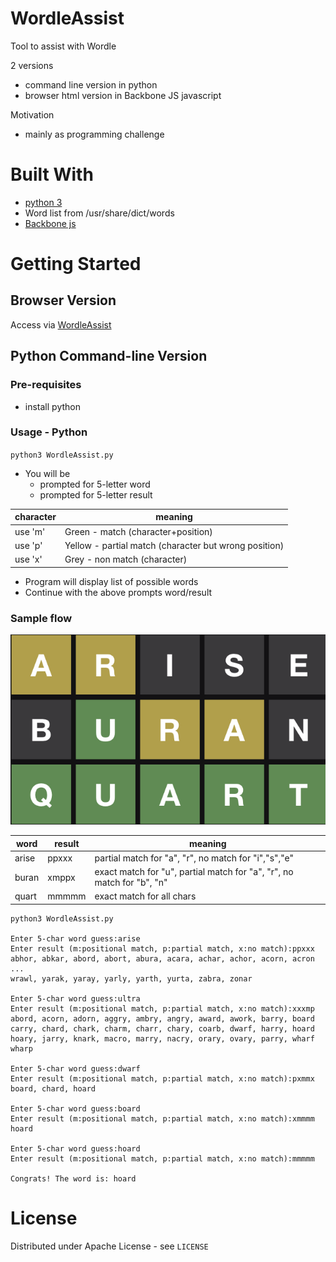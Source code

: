 # WordleAssist
Tool to assist with Wordle

2 versions
* command line version in python
* browser html version in Backbone JS javascript

Motivation
* mainly as programming challenge

# Built With
* [python 3](https://www.python.org/downloads/)
* Word list from /usr/share/dict/words
* [Backbone js](https://backbonejs.org/)

# Getting Started
## Browser Version
Access via [WordleAssist](https://jasonl888.github.io/WordleAssist/)

## Python Command-line Version
### Pre-requisites
* install python

### Usage - Python
`python3 WordleAssist.py`

* You will be
  * prompted for 5-letter word
  * prompted for 5-letter result

| character | meaning |
|-----------|---------|
| use 'm'| Green - match (character+position) |
| use 'p'| Yellow - partial match (character but wrong position)|
| use 'x'| Grey - non match (character)|

* Program will display list of possible words
* Continue with the above prompts word/result

### Sample flow
![Sample Flow](sampleflow.png)

| word | result | meaning |
|------|--------|---------|
| arise | ppxxx | partial match for "a", "r", no match for "i","s","e"|
| buran | xmppx | exact match for "u", partial match for "a", "r", no match for "b", "n" |
| quart | mmmmm | exact match for all chars |

```
python3 WordleAssist.py

Enter 5-char word guess:arise
Enter result (m:positional match, p:partial match, x:no match):ppxxx
abhor, abkar, abord, abort, abura, acara, achar, achor, acorn, acron
...
wrawl, yarak, yaray, yarly, yarth, yurta, zabra, zonar

Enter 5-char word guess:ultra
Enter result (m:positional match, p:partial match, x:no match):xxxmp
abord, acorn, adorn, aggry, ambry, angry, award, awork, barry, board
carry, chard, chark, charm, charr, chary, coarb, dwarf, harry, hoard
hoary, jarry, knark, macro, marry, nacry, orary, ovary, parry, wharf
wharp

Enter 5-char word guess:dwarf
Enter result (m:positional match, p:partial match, x:no match):pxmmx
board, chard, hoard

Enter 5-char word guess:board
Enter result (m:positional match, p:partial match, x:no match):xmmmm
hoard

Enter 5-char word guess:hoard
Enter result (m:positional match, p:partial match, x:no match):mmmmm

Congrats! The word is: hoard
```

# License
Distributed under Apache License - see `LICENSE`
